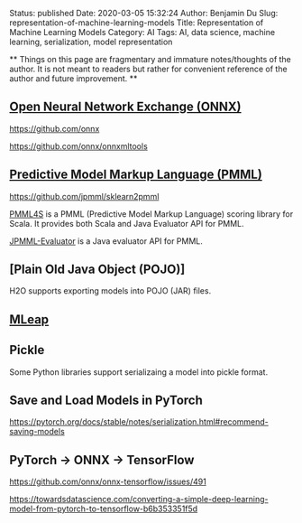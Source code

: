Status: published
Date: 2020-03-05 15:32:24
Author: Benjamin Du
Slug: representation-of-machine-learning-models
Title: Representation of Machine Learning Models
Category: AI
Tags: AI, data science, machine learning, serialization, model representation

**
Things on this page are fragmentary and immature notes/thoughts of the author.
It is not meant to readers but rather for convenient reference of the author and future improvement.
**

## [Open Neural Network Exchange (ONNX)](https://onnx.ai/)

https://github.com/onnx

https://github.com/onnx/onnxmltools

## [Predictive Model Markup Language (PMML)](http://dmg.org/pmml/v4-4/GeneralStructure.html)

https://github.com/jpmml/sklearn2pmml

[PMML4S](https://github.com/autodeployai/pmml4s)
is a PMML (Predictive Model Markup Language) scoring library for Scala. It provides both Scala and Java Evaluator API for PMML.

[JPMML-Evaluator](https://github.com/jpmml/jpmml-evaluator)
is a Java evaluator API for PMML.


## [Plain Old Java Object (POJO)]

H2O supports exporting models into POJO (JAR) files.

## [MLeap](https://mleap-docs.combust.ml/)

## Pickle

Some Python libraries support serializaing a model into pickle format.

## Save and Load Models in PyTorch

https://pytorch.org/docs/stable/notes/serialization.html#recommend-saving-models

## PyTorch -> ONNX -> TensorFlow

https://github.com/onnx/onnx-tensorflow/issues/491

https://towardsdatascience.com/converting-a-simple-deep-learning-model-from-pytorch-to-tensorflow-b6b353351f5d
